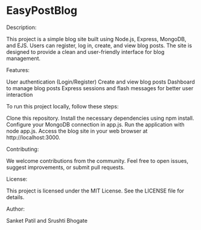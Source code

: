 # EasyPostBlog

Description:

This project is a simple blog site built using Node.js, Express, MongoDB, and EJS. Users can register, log in, create, and view blog posts. The site is designed to provide a clean and user-friendly interface for blog management.

Features:

User authentication (Login/Register)
Create and view blog posts
Dashboard to manage blog posts
Express sessions and flash messages for better user interaction


To run this project locally, follow these steps:

Clone this repository.
Install the necessary dependencies using npm install.
Configure your MongoDB connection in app.js.
Run the application with node app.js.
Access the blog site in your web browser at http://localhost:3000.

Contributing:

We welcome contributions from the community. Feel free to open issues, suggest improvements, or submit pull requests.

License:

This project is licensed under the MIT License. See the LICENSE file for details.

Author:

Sanket Patil and Srushti Bhogate
